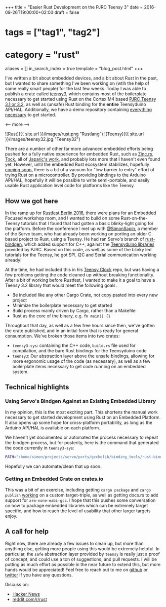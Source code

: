 +++
title = "Easier Rust Development on the PJRC Teensy 3"
date = 2016-09-26T19:00:00+02:00
draft = false
# tags = ["tag1", "tag2"]
# category = "rust"
aliases = []
in_search_index = true
template = "blog_post.html"
+++

I've written a bit about embedded devices, and a bit about Rust in the past, but I wanted to share something I've been working on (wtih the help of some really smart people) for the last few weeks. Today I was able to publish a crate called [teensy3](https://crates.io/crates/teensy3), which contains most of the boilerplate necessary to get started using Rust on the Cortex M4 based [PJRC Teensy 3.1 or 3.2](https://www.pjrc.com/teensy/index.html), as well as (unsafe) Rust binding for the **entire** Teensyduino API/HAL. Additionally, we have a demo repository containing [everything necessary](https://github.com/jamesmunns/teensy3-rs-demo/) to get started.

<-- more -->

![Rust]({{ site.url }}/images/rust.png "Rustlang")
![Teensy]({{ site.url }}/images/teensy32.jpg "Teensy32")

There are a number of other far more advanced embedded efforts being pushed for a fully native experience for embedded Rust, such as [Zinc.rs](https://github.com/hackndev/zinc), [Tock](https://github.com/helena-project/tock), all of [Japaric's work](https://github.com/japaric/copper), and probably lots more that I haven't even found yet. However, until the embedded Rust ecosystem stabilizes, hopefully [coming soon](https://github.com/rust-lang/rfcs/pull/1645), there is a bit of a vacuum for "low barrier to entry" effort of trying Rust on a microcontroller. By providing bindings to the Arduino API/HAL, hopefully it will be possible to write semi-portable, and easily usable Rust application level code for platforms like the Teensy.

## How we got here

In the ramp up for [Rustfest Berlin 2016](http://www.rustfest.eu/), there were plans for an Embedded Focused workshop room, and I wanted to build on some Rust-on-the-Teensy tutorials that I found that had gotten a basic blinky-light going for the platform. Before the conference I met up with [@SimonSapin](https://twitter.com/SimonSapin), a member of the Servo team, who had already been working on porting an older C based project to Rust, using a Teensy. He had ran Servo's branch of [rust-bindgen](https://github.com/servo/rust-bindgen), which added support for C++, against the [Teensyduino libraries](https://github.com/PaulStoffregen/cores) provided by PJRC. Based on this code, as well as some of the blinky led tutorials for the Teensy, he got SPI, I2C and Serial communication working already!

At the time, he had included this in his [Teensy Clock](https://github.com/SimonSapin/teensy-clock) repo, but was having a few problems getting the code cleaned up without breaking functionality. After a bit of working before Rustfest, I wanted to make it a goal to have a Teensy 3.2 library that would meet the following goals:

* Be included like any other Cargo Crate, not copy pasted into every new project
* Minimize the boilerplate necessary to get started
* Build process mainly driven by Cargo, rather than a Makefile
* Rust as the core of the binary, e.g. `fn main() {}`

Throughout that day, as well as a few free hours since then, we've gotten the crate published, and in an initial form that is ready for general consumption. We've broken those items into two crates:

* `teensy3-sys`: containing the C++ code, `build.rs` file used for compilation, and the bare Rust bindings for the Teensyduino code
* `teensy3`: Our abstraction layer above the unsafe bindings, allowing for more ergonomic usage of the code (as necessary), as well as a few boilerplate items necessary to get code running on an embedded system.

## Technical highlights

### Using Servo's Bindgen Against an Existing Embedded Library

In my opinion, this is the most exciting part. This shortens the manual work necessary to get started development using Rust on an Embedded Platform. It also opens up some hope for cross-platform portability, as long as the Arduino API/HAL is available on each platform.

We haven't yet documented or automated the process necessary to repeat the bindgen process, but for posterity, here is the command that generated the code currently in `teensy3-sys`:

```bash
PATH="/home/simon/projects/servo/ports/geckolib/binding_tools/rust-bindgen/target/debug:$$PATH" bindgen --no-type-renaming --match teensy3 bindings.h -o src/bindings.rs -- -I/usr/lib/clang/3.8.1/include -x c++ -std=gnu++11 -target thumbv7em-none-eabi -DF_CPU=48000000 -DUSB_SERIAL -DLAYOUT_US_ENGLISH -DUSING_MAKEFILE -D__MK20DX256__ -DARDUINO=10600 -DTEENSYDUINO=121
```

Hopefully we can automate/clean that up soon.

### Getting an Embedded Crate on crates.io

This was a bit of an exercise, including getting `cargo package` and `cargo publish` [working](https://github.com/rust-lang/cargo/issues/3119) on a custom target-triple, as well as getting docs.rs to add support for `arm-none-eabi-gcc`. I hope that this pushes some conversation on how to package embedded libraries which can be extremely target specific, and how to reach the level of usability that other larger targets enjoy.

## A call for help

Right now, there are already a few issues to clean up, but more than anything else, getting more people using this would be extremely helpful. In particular, the `safe` abstraction layer provided by `teensy` is really just a proof of concept, and could use a ton of suggestions, and pull requests. I will be putting as much effort as possible in the near future to extend this, but more hands would be appreciated! Feel free to reach out to me on [github](https://github.com/jamesmunns) or [twitter](https://twitter.com/bitshiftmask) if you have any questions.

Discuss on:

* [Hacker News](https://news.ycombinator.com/item?id=12584086)
* [reddit.com/r/rust](https://www.reddit.com/r/rust/comments/54ly72/using_servo_bindgen_to_get_rust_on_an_embedded/)